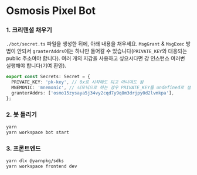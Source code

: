 # Osmosis Pixel Bot

### 1. 크리덴셜 채우기

`./bot/secret.ts` 파일을 생성한 뒤에, 아래 내용을 채우세요. `MsgGrant` & `MsgExec` 방법이 안되서 `granterAddrs`에는 하나만 들어갈 수 있습니다(`PRIVATE_KEY`와 대응되는 public 주소여야 합니다). 여러 개의 지갑을 사용하고 싶으시다면 걍 인스턴스 여러번 실행해야 합니다(기여 환영).

```ts
export const Secrets: Secret = {
  PRIVATE_KEY: 'pk-key', // 0x로 시작해도 되고 아니여도 됨
  MNEMONIC: 'mnemonic', // 니모닉으로 하는 경우 PRIVATE_KEY를 undefined로 설정
  granterAddrs: ['osmo15zysaya5j34vy2cqd7y9q8m3drjpy0d2lvmkpa'],
};
```

### 2. 봇 돌리기

```bash
yarn
yarn workspace bot start
```

### 3. 프론트엔드

```bash
yarn dlx @yarnpkg/sdks
yarn workspace frontend dev
```
